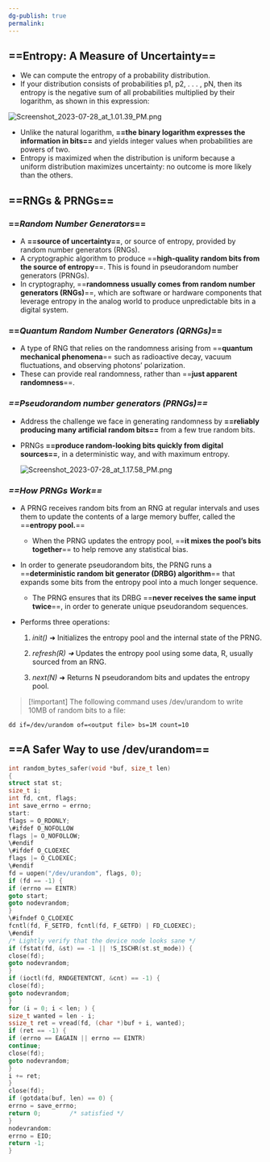 ```yaml
---
dg-publish: true
permalink:
---
```







## ==**Entropy: A Measure of Uncertainty**==

- We can compute the entropy of a probability distribution.
- If your distribution consists of probabilities p1, p2, . . . , pN, then its entropy is the negative sum of all probabilities multiplied by their logarithm, as shown in this expression:

![Screenshot_2023-07-28_at_1.01.39_PM.png](/img/user/img/Screenshot_2023-07-28_at_1.01.39_PM.png)

- Unlike the natural logarithm, **==the binary logarithm expresses the information in bits==** and yields integer values when probabilities are powers of two.
- Entropy is maximized when the distribution is uniform because a uniform distribution maximizes uncertainty: no outcome is more likely than the others.

## ==**RNGs & PRNGs**==

### ==_**Random Number Generators**_==

- A **==source of uncertainty==**, or source of entropy, provided by random number generators (RNGs).
- A cryptographic algorithm to produce ==**high-quality random bits from the source of entropy**==. This is found in pseudorandom number generators (PRNGs).
- In cryptography, ==**randomness usually comes from random number generators (RNGs)**==, which are software or hardware components that leverage entropy in the analog world to produce unpredictable bits in a digital system.

### ==_Quantum Random Number Generators (QRNGs)_==

- A type of RNG that relies on the randomness arising from ==**quantum mechanical phenomena**== such as radioactive decay, vacuum fluctuations, and observing photons’ polarization.
- These can provide real randomness, rather than ==**just apparent randomness**==.

### **_==Pseudorandom number generators (PRNGs)==_**

- Address the challenge we face in generating randomness by **==reliably producing many artificial random bits==** from a few true random bits.
- PRNGs **==produce random-looking bits quickly from digital sources==**, in a deterministic way, and with maximum entropy.
    
    ![Screenshot_2023-07-28_at_1.17.58_PM.png](/img/user/img/Screenshot_2023-07-28_at_1.17.58_PM.png)
    

### _==How PRNGs Work==_

- A PRNG receives random bits from an RNG at regular intervals and uses them to update the contents of a large memory buffer, called the ==**entropy pool.**==
    - When the PRNG updates the entropy pool, ==**it mixes the pool’s bits together**== to help remove any statistical bias.
- In order to generate pseudorandom bits, the PRNG runs a ==**deterministic random bit generator (DRBG) algorithm**== that expands some bits from the entropy pool into a much longer sequence.
    - The PRNG ensures that its DRBG ==**never receives the same input twice**==, in order to generate unique pseudorandom sequences.
- Performs three operations:
    
    1. _init()_ ➜ Initializes the entropy pool and the internal state of the PRNG.
    2. _refresh(R) ➜_ Updates the entropy pool using some data, R, usually  
        sourced from an RNG.  
        
    3. _next(N)_ ➜ Returns N pseudorandom bits and updates the entropy pool.
    
      
    

> [!important] The following command uses /dev/urandom to write 10MB of random bits to a file:

```Shell
dd if=/dev/urandom of=<output file> bs=1M count=10
```

## ==A Safer Way to use /dev/urandom==

```C
int random_bytes_safer(void *buf, size_t len)
{
struct stat st;
size_t i;
int fd, cnt, flags;
int save_errno = errno;
start:
flags = O_RDONLY;
\#ifdef O_NOFOLLOW
flags |= O_NOFOLLOW;
\#endif
\#ifdef O_CLOEXEC
flags |= O_CLOEXEC;
\#endif
fd = uopen("/dev/urandom", flags, 0);
if (fd == -1) {
if (errno == EINTR)
goto start;
goto nodevrandom;
}
\#ifndef O_CLOEXEC
fcntl(fd, F_SETFD, fcntl(fd, F_GETFD) | FD_CLOEXEC);
\#endif
/* Lightly verify that the device node looks sane */
if (fstat(fd, &st) == -1 || !S_ISCHR(st.st_mode)) {
close(fd);
goto nodevrandom;
}
if (ioctl(fd, RNDGETENTCNT, &cnt) == -1) {
close(fd);
goto nodevrandom;
}
for (i = 0; i < len; ) {
size_t wanted = len - i;
ssize_t ret = vread(fd, (char *)buf + i, wanted);
if (ret == -1) {
if (errno == EAGAIN || errno == EINTR)
continue;
close(fd);
goto nodevrandom;
}
i += ret;
}
close(fd);
if (gotdata(buf, len) == 0) {
errno = save_errno;
return 0;		 /* satisfied */
}
nodevrandom:
errno = EIO;
return -1;
}
```